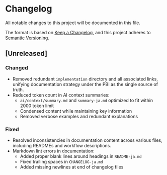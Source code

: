 # Changelog

All notable changes to this project will be documented in this file.

The format is based on [Keep a Changelog](https://keepachangelog.com/en/1.0.0/),
and this project adheres to [Semantic Versioning](https://semver.org/spec/v2.0.0.html).

## [Unreleased]

### Changed

- Removed redundant `implementation` directory and all associated links, unifying documentation
  strategy under the PBI as the single source of truth.
- Reduced token count in AI context summaries:
  - `ai/context/summary.md` and `summary-ja.md` optimized to fit within 2000 token limit
  - Condensed content while maintaining key information
  - Removed verbose examples and redundant explanations

### Fixed

- Resolved inconsistencies in documentation content across various files, including READMEs and workflow descriptions.
- Markdown lint errors in documentation:
  - Added proper blank lines around headings in `README-ja.md`
  - Fixed trailing spaces in `CHANGELOG-ja.md`
  - Added missing newlines at end of changelog files
